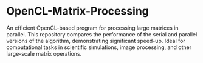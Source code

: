 # OpenCL-Matrix-Processing
An efficient OpenCL-based program for processing large matrices in parallel. This repository compares the performance of the serial and parallel versions of the algorithm, demonstrating significant speed-up. Ideal for computational tasks in scientific simulations, image processing, and other large-scale matrix operations.

